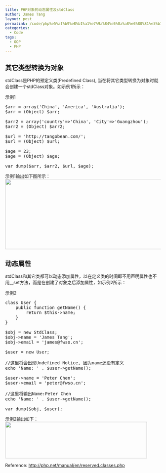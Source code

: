 ```yaml
---
title: PHP对象的动态属性及stdClass
author: James Tang
layout: post
permalink: /code/php%e5%af%b9%e8%b1%a1%e7%9a%84%e5%8a%a8%e6%80%81%e5%b1%9e%e6%80%a7%e5%8f%8astdclass/
categories:
  - Code
tags:
  - OOP
  - PHP
---
```

## 其它类型转换为对象

stdClass是PHP的预定义类(Predefined Class), 当在将其它类型转换为对象时就会创建一个stdClass对象。如示例1所示：

示例1

<pre class="brush:php">$arr = array('China', 'America', 'Australia');
$arr = (Object) $arr;

$arr2 = array('country'=>'China', 'City'=>'Guangzhou');
$arr2 = (Object) $arr2;

$url = 'http://tangobean.com/';
$url = (Object) $url;

$age = 23;
$age = (Object) $age;

var_dump($arr, $arr2, $url, $age);
</pre>

示例1输出如下图所示：  
<img src="http://tangobean.com/wp-content/uploads/2011/01/php-stdClass-cast1-e1295937365728.png" alt="" title="php-stdClass-cast" width="627" height="227" class="alignnone size-full wp-image-175" />

## 动态属性

stdClass和其它类都可以动态添加属性，以在定义类的时间即不用声明属性也不用__set方法，而是在创建了对象之后添加属性，如示例2所示：

示例2

<pre class="brush:php">class User {
    public function getName() {
        return $this->name;
    }
}

$obj = new StdClass;
$obj->name = 'James Tang';
$obj->email = 'james@fwso.cn';

$user = new User;

//这里将会出现Undefined Notice, 因为name还没有定义
echo 'Name: ' . $user->getName();

$user->name = 'Peter Chen';
$user->email = 'peter@fwso.cn';

//这里将输出Name:Peter Chen
echo 'Name: ' . $user->getName();

var_dump($obj, $user);
</pre>

示例2输出如下：  
<img src="http://tangobean.com/wp-content/uploads/2011/01/php-stdClass-cast2-e1295937963910.png" alt="" title="php-stdClass-cast" width="459" height="118" class="alignnone size-full wp-image-177" />

Reference: <http://php.net/manual/en/reserved.classes.php>